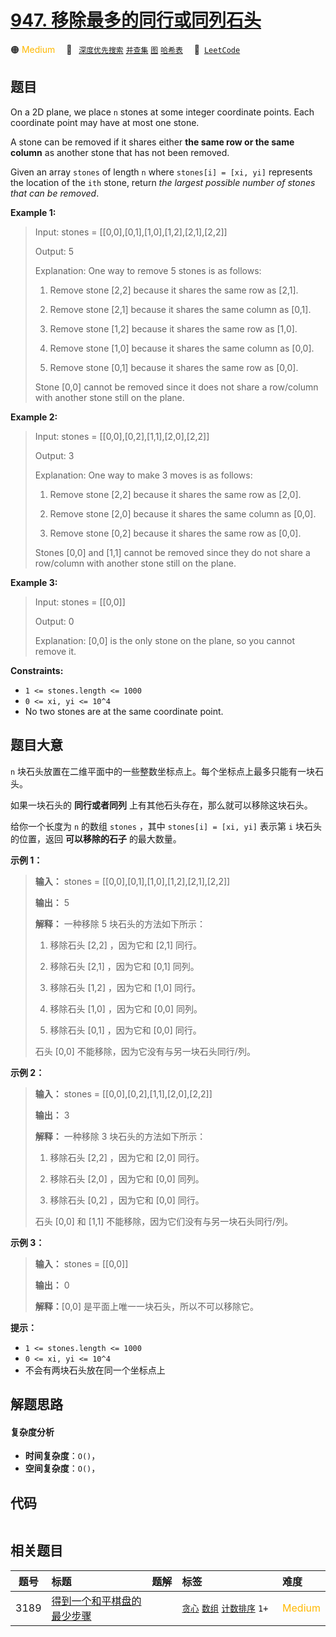 # [947. 移除最多的同行或同列石头](https://leetcode.com/problems/most-stones-removed-with-same-row-or-column)

🟠 <font color=#ffb800>Medium</font>&emsp; 🔖&ensp; [`深度优先搜索`](/leetcode/outline/tag/depth-first-search.md) [`并查集`](/leetcode/outline/tag/union-find.md) [`图`](/leetcode/outline/tag/graph.md) [`哈希表`](/leetcode/outline/tag/hash-table.md)&emsp; 🔗&ensp;[`LeetCode`](https://leetcode.com/problems/most-stones-removed-with-same-row-or-column)

## 题目

On a 2D plane, we place `n` stones at some integer coordinate points. Each
coordinate point may have at most one stone.

A stone can be removed if it shares either **the same row or the same column**
as another stone that has not been removed.

Given an array `stones` of length `n` where `stones[i] = [xi, yi]` represents
the location of the `ith` stone, return _the largest possible number of stones
that can be removed_.



**Example 1:**

> Input: stones = [[0,0],[0,1],[1,0],[1,2],[2,1],[2,2]]
> 
> Output: 5
> 
> Explanation: One way to remove 5 stones is as follows:
> 
> 1. Remove stone [2,2] because it shares the same row as [2,1].
> 
> 2. Remove stone [2,1] because it shares the same column as [0,1].
> 
> 3. Remove stone [1,2] because it shares the same row as [1,0].
> 
> 4. Remove stone [1,0] because it shares the same column as [0,0].
> 
> 5. Remove stone [0,1] because it shares the same row as [0,0].
> 
> Stone [0,0] cannot be removed since it does not share a row/column with another stone still on the plane.

**Example 2:**

> Input: stones = [[0,0],[0,2],[1,1],[2,0],[2,2]]
> 
> Output: 3
> 
> Explanation: One way to make 3 moves is as follows:
> 
> 1. Remove stone [2,2] because it shares the same row as [2,0].
> 
> 2. Remove stone [2,0] because it shares the same column as [0,0].
> 
> 3. Remove stone [0,2] because it shares the same row as [0,0].
> 
> Stones [0,0] and [1,1] cannot be removed since they do not share a row/column with another stone still on the plane.

**Example 3:**

> Input: stones = [[0,0]]
> 
> Output: 0
> 
> Explanation: [0,0] is the only stone on the plane, so you cannot remove it.

**Constraints:**

  * `1 <= stones.length <= 1000`
  * `0 <= xi, yi <= 10^4`
  * No two stones are at the same coordinate point.


## 题目大意

`n` 块石头放置在二维平面中的一些整数坐标点上。每个坐标点上最多只能有一块石头。

如果一块石头的 **同行或者同列** 上有其他石头存在，那么就可以移除这块石头。

给你一个长度为 `n` 的数组 `stones` ，其中 `stones[i] = [xi, yi]` 表示第 `i` 块石头的位置，返回
**可以移除的石子** 的最大数量。

**示例 1：**

> 
> 
> 
> 
> 
> **输入：** stones = [[0,0],[0,1],[1,0],[1,2],[2,1],[2,2]]
> 
> **输出：** 5
> 
> **解释：** 一种移除 5 块石头的方法如下所示：
> 
> 1. 移除石头 [2,2] ，因为它和 [2,1] 同行。
> 
> 2. 移除石头 [2,1] ，因为它和 [0,1] 同列。
> 
> 3. 移除石头 [1,2] ，因为它和 [1,0] 同行。
> 
> 4. 移除石头 [1,0] ，因为它和 [0,0] 同列。
> 
> 5. 移除石头 [0,1] ，因为它和 [0,0] 同行。
> 
> 石头 [0,0] 不能移除，因为它没有与另一块石头同行/列。

**示例 2：**

> 
> 
> 
> 
> 
> **输入：** stones = [[0,0],[0,2],[1,1],[2,0],[2,2]]
> 
> **输出：** 3
> 
> **解释：** 一种移除 3 块石头的方法如下所示：
> 
> 1. 移除石头 [2,2] ，因为它和 [2,0] 同行。
> 
> 2. 移除石头 [2,0] ，因为它和 [0,0] 同列。
> 
> 3. 移除石头 [0,2] ，因为它和 [0,0] 同行。
> 
> 石头 [0,0] 和 [1,1] 不能移除，因为它们没有与另一块石头同行/列。

**示例 3：**

> 
> 
> 
> 
> 
> **输入：** stones = [[0,0]]
> 
> **输出：** 0
> 
> **解释：**[0,0] 是平面上唯一一块石头，所以不可以移除它。

**提示：**

  * `1 <= stones.length <= 1000`
  * `0 <= xi, yi <= 10^4`
  * 不会有两块石头放在同一个坐标点上


## 解题思路

#### 复杂度分析

- **时间复杂度**：`O()`，
- **空间复杂度**：`O()`，

## 代码

```javascript

```

## 相关题目

<!-- prettier-ignore -->
| 题号 | 标题 | 题解 | 标签 | 难度 |
| :------: | :------ | :------: | :------ | :------ |
| 3189 | [得到一个和平棋盘的最少步骤](https://leetcode.com/problems/minimum-moves-to-get-a-peaceful-board) |  |  [`贪心`](/leetcode/outline/tag/greedy.md) [`数组`](/leetcode/outline/tag/array.md) [`计数排序`](/leetcode/outline/tag/counting-sort.md) `1+` | <font color=#ffb800>Medium</font> |

<style>
.blue {
    background-color: #096dd9;
    padding: 0.25rem 0.5rem;
    margin: 0;
    font-size: 0.85em;
    border-radius: 3px;
    color: white;
    font-weight: 500;
}
table th:first-of-type { width: 10%; }
table th:nth-of-type(2) { width: 35%; }
table th:nth-of-type(3) { width: 10%; }
table th:nth-of-type(4) { width: 35%; }
table th:nth-of-type(5) { width: 10%; }
</style>
